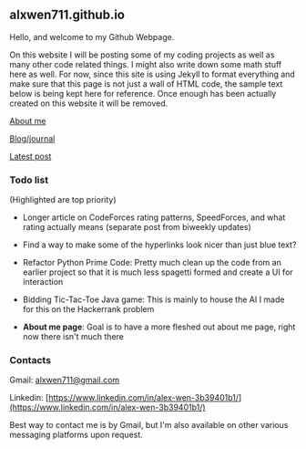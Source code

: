 ## alxwen711.github.io
Hello, and welcome to my Github Webpage.

On this website I will be posting some of my coding projects as well as many other code related things. I might also write down some math stuff here as well. For now, since this site is using Jekyll to format everything and make sure that this page is not just a wall of HTML code, the sample text below is being kept here for reference. Once enough has been actually created on this website it will be removed.

[About me](https://alxwen711.github.io/about)

[Blog/journal](https://alxwen711.github.io/blog)

[Latest post](https://alxwen711.github.io/blog/Jun22)

### Todo list
(Highlighted are top priority)

- Longer article on CodeForces rating patterns, SpeedForces, and what rating actually means (separate post from biweekly updates)

- Find a way to make some of the hyperlinks look nicer than just blue text?

- Refactor Python Prime Code: Pretty much clean up the code from an earlier project so that it is much less spagetti formed and create a UI for interaction

- Bidding Tic-Tac-Toe Java game: This is mainly to house the AI I made for this on the Hackerrank problem

- **About me page**: Goal is to have a more fleshed out about me page, right now there isn't much there

### Contacts

Gmail: alxwen711@gmail.com

Linkedin: [https://www.linkedin.com/in/alex-wen-3b39401b1/](https://www.linkedin.com/in/alex-wen-3b39401b1/)

Best way to contact me is by Gmail, but I'm also available 
on other various messaging platforms upon request.


